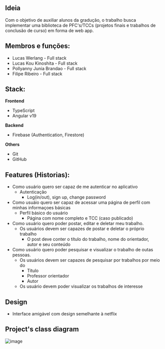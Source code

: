 ## Ideia
Com o objetivo de auxiliar alunos da gradução, o trabalho busca implementar uma biblioteca de PFC's/TCCs (projetos finais e trabalhos de conclusão de curso) em forma de web app.

## Membros e funções: 
- Lucas Werlang - Full stack
- Lucas Kou Kinoshita - Full stack
- Pollyanny Junia Brandao - Full stack
- Filipe Ribeiro - Full stack

## Stack:
**Frontend**  
- TypeScript  
- Angular v19  

**Backend**  
- Firebase (Authentication, Firestore)

**Others**  
- Git  
- GitHub
  
## Features (Historias):
- Como usuário quero ser capaz de me autenticar no aplicativo
  - Autenticação
    - Log(in/out), sign up, change password
- Como usuáio quero ser capaz de acessar uma página de perfil com minhas informaçoes básicas
  - Perfil básico do usuário
    - Página com nome completo e TCC (caso publicado)
- Como usuário quero poder postar, editar e deletar meu trabalho.
  - Os usuários devem ser capazes de postar e deletar o próprio trabalho
    - O post deve conter o título do trabalho, nome do orientador, autor e seu conteúdo
- Como usuário quero poder pesquisar e visualizar o trabalho de outas pessoas.
  - Os usuários devem ser capazes de pesquisar por trabalhos por meio do
      - Título
      - Professor orientador
      - Autor
  - Os usuário devem poder visualizar os trabalhos de interesse
## Design
  - Interface amigável com design semelhante à netflix

## Project's class diagram
![image](https://github.com/user-attachments/assets/afb37182-ecaf-4022-bc96-9cf92bbb87c3)

  
